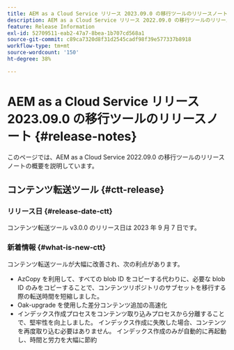 ```yaml
---
title: AEM as a Cloud Service リリース 2023.09.0 の移行ツールのリリースノート
description: AEM as a Cloud Service リリース 2022.09.0 の移行ツールのリリースノート
feature: Release Information
exl-id: 52709511-eab2-47a7-8bea-1b707cd568a1
source-git-commit: c89ca7320d8f31d2545cadf98f39e577337b8918
workflow-type: tm+mt
source-wordcount: '150'
ht-degree: 38%

---
```


# AEM as a Cloud Service リリース 2023.09.0 の移行ツールのリリースノート {#release-notes}

このページでは、AEM as a Cloud Service 2022.09.0 の移行ツールのリリースノートの概要を説明しています。

## コンテンツ転送ツール {#ctt-release}

### リリース日 {#release-date-ctt}

コンテンツ転送ツール v3.0.0 のリリース日は 2023 年 9 月 7 日です。

### 新着情報 {#what-is-new-ctt}

コンテンツ転送ツールが大幅に改善され、次の利点があります。
* AzCopy を利用して、すべての blob ID をコピーする代わりに、必要な blob ID のみをコピーすることで、コンテンツリポジトリのサブセットを移行する際の転送時間を短縮しました。
* Oak-upgrade を使用した差分コンテンツ追加の高速化
* インデックス作成プロセスをコンテンツ取り込みプロセスから分離することで、堅牢性を向上しました。 インデックス作成に失敗した場合、コンテンツを再度取り込む必要はありません。 インデックス作成のみが自動的に再起動し、時間と労力を大幅に節約
